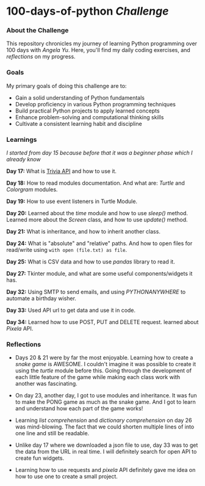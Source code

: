 # 100-days-of-python _Challenge_

### About the Challenge

This repository chronicles my journey of learning Python programming over  100 days with _Angela Yu_. Here, you'll find
my daily coding
exercises, and _reflections_ on my progress.

### Goals

My primary goals of doing this challenge are to:

* Gain a solid understanding of Python fundamentals
* Develop proficiency in various Python programming techniques
* Build practical Python projects to apply learned concepts
* Enhance problem-solving and computational thinking skills
* Cultivate a consistent learning habit and discipline

### Learnings
_I started from day 15 because before that it was a beginner phase which I already know_

**Day 17:** What is [Trivia API](https://opentdb.com/api_config.php) and how to use it.

**Day 18:** How to read modules documentation. And what are: _Turtle_ and _Colorgram_ modules.

**Day 19:** How to use event listeners in Turtle Module.

**Day 20:** Learned about the _time_ module and how to use _sleep()_ method. Learned more about the _Screen_ class, and
how to use _update()_ method.

**Day 21:** What is inheritance, and how to inherit another class.

**Day 24:** What is "absolute" and "relative" paths. And how to open files for read/write using ```with open (file.txt) as file```.

**Day 25:** What is CSV data and how to use _pandas_ library to read it.

**Day 27:** Tkinter module, and what are some useful components/widgets it has.

**Day 32:** Using SMTP to send emails, and using _PYTHONANYWHERE_ to automate a birthday wisher.

**Day 33:** Used API url to get data and use it in code.

**Day 34:** Learned how to use POST, PUT and DELETE request. learned about _Pixela_ API.



### Reflections

- Days 20 & 21 were by far the most enjoyable. Learning how to create a _snake game_ is AWESOME. I couldn't imagine it
was possible to create it using the _turtle_ module before this. Going through the development of each little feature
of the game while making each class work with another was fascinating.


- On day 23, another day, I got to use modules and inheritance. It was fun to make the PONG game as much as the snake
game. And I got to learn and understand how each part of the game works!


- Learning _list comprehension_ and _dictionary comprehension_ on day 26 was mind-blowing. The fact that we could
shorten multiple lines of into one line and still be readable.


- Unlike day 17 where we downloaded a json file to use, day 33 was to get the data from the URL in real time. I will
definitely search for open API to create fun widgets.


- Learning how to use requests and _pixela_ API definitely gave me idea on how to use one to create a small project.